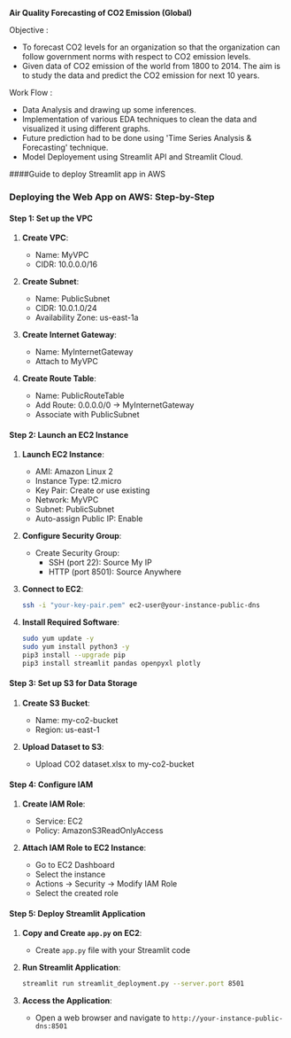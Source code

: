 **Air Quality Forecasting of CO2 Emission (Global)**

Objective : 
- To forecast CO2 levels for an organization so that the organization can follow government norms with respect to CO2 emission levels.
- Given data of CO2 emission of the world from 1800 to 2014. The aim is to study the data and predict the CO2 emission for next 10 years. 

Work Flow :
- Data Analysis and drawing up some inferences. 
- Implementation of various EDA techniques to clean the data and visualized it using different graphs.
- Future prediction had to be done using 'Time Series Analysis & Forecasting' technique. 
- Model Deployement using Streamlit API and Streamlit Cloud.

####Guide to deploy Streamlit app in AWS

### Deploying the Web App on AWS: Step-by-Step

#### Step 1: Set up the VPC
1. **Create VPC**:
   - Name: MyVPC
   - CIDR: 10.0.0.0/16

2. **Create Subnet**:
   - Name: PublicSubnet
   - CIDR: 10.0.1.0/24
   - Availability Zone: us-east-1a

3. **Create Internet Gateway**:
   - Name: MyInternetGateway
   - Attach to MyVPC

4. **Create Route Table**:
   - Name: PublicRouteTable
   - Add Route: 0.0.0.0/0 -> MyInternetGateway
   - Associate with PublicSubnet

#### Step 2: Launch an EC2 Instance
1. **Launch EC2 Instance**:
   - AMI: Amazon Linux 2
   - Instance Type: t2.micro
   - Key Pair: Create or use existing
   - Network: MyVPC
   - Subnet: PublicSubnet
   - Auto-assign Public IP: Enable

2. **Configure Security Group**:
   - Create Security Group:
     - SSH (port 22): Source My IP
     - HTTP (port 8501): Source Anywhere

3. **Connect to EC2**:
   ```sh
   ssh -i "your-key-pair.pem" ec2-user@your-instance-public-dns
   ```

4. **Install Required Software**:
   ```sh
   sudo yum update -y
   sudo yum install python3 -y
   pip3 install --upgrade pip
   pip3 install streamlit pandas openpyxl plotly
   ```

#### Step 3: Set up S3 for Data Storage
1. **Create S3 Bucket**:
   - Name: my-co2-bucket
   - Region: us-east-1

2. **Upload Dataset to S3**:
   - Upload CO2 dataset.xlsx to my-co2-bucket

#### Step 4: Configure IAM
1. **Create IAM Role**:
   - Service: EC2
   - Policy: AmazonS3ReadOnlyAccess

2. **Attach IAM Role to EC2 Instance**:
   - Go to EC2 Dashboard
   - Select the instance
   - Actions -> Security -> Modify IAM Role
   - Select the created role

#### Step 5: Deploy Streamlit Application
1. **Copy and Create `app.py` on EC2**:
   - Create `app.py` file with your Streamlit code

2. **Run Streamlit Application**:
   ```sh
   streamlit run streamlit_deployment.py --server.port 8501
   ```

3. **Access the Application**:
   - Open a web browser and navigate to `http://your-instance-public-dns:8501`


